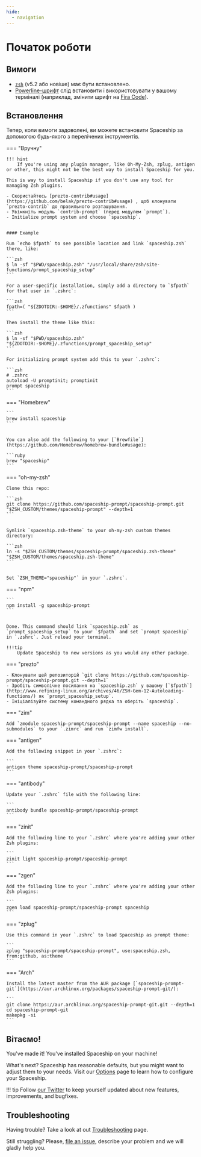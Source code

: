 ```yaml
---
hide:
  - navigation
---
```


# Початок роботи

## Вимоги

- [`zsh`](http://www.zsh.org/) (v5.2 або новіше) має бути встановлено.
- [Powerline-шрифт](https://github.com/powerline/fonts) слід встановити і використовувати у вашому терміналі (наприклад, змінити шрифт на [Fira Code](https://github.com/tonsky/FiraCode)).

## Встановлення

Тепер, коли вимоги задоволені, ви можете встановити Spaceship за допомогою будь-якого з перелічених інструментів.

=== "Вручну"

    !!! hint
        If you're using any plugin manager, like Oh-My-Zsh, zplug, antigen or other, this might not be the best way to install Spaceship for you.
    
    This is way to install Spaceship if you don't use any tool for managing Zsh plugins.

    - Скористайтесь [prezto-contrib#usage](https://github.com/belak/prezto-contrib#usage) , щоб клонувати `prezto-contrib` до правильного розташування.
    - Увімкніть модуль `contrib-prompt` (перед модулем `prompt`).
    - Initialize prompt system and choose `spaceship`.


    #### Example

    Run `echo $fpath` to see possible location and link `spaceship.zsh` there, like:

    ```zsh
    $ ln -sf "$PWD/spaceship.zsh" "/usr/local/share/zsh/site-functions/prompt_spaceship_setup"
    ```

    For a user-specific installation, simply add a directory to `$fpath` for that user in `.zshrc`:

    ```zsh
    fpath=( "${ZDOTDIR:-$HOME}/.zfunctions" $fpath )
    ```

    Then install the theme like this:

    ```zsh
    $ ln -sf "$PWD/spaceship.zsh" "${ZDOTDIR:-$HOME}/.zfunctions/prompt_spaceship_setup"
    ```

    For initializing prompt system add this to your `.zshrc`:

    ```zsh
    # .zshrc
    autoload -U promptinit; promptinit
    prompt spaceship
    ```

=== "Homebrew"

    ```
    brew install spaceship
    ```


    You can also add the following to your [`Brewfile`](https://github.com/Homebrew/homebrew-bundle#usage):

    ```ruby
    brew "spaceship"
    ```

=== "oh-my-zsh"

    Clone this repo:

    ```zsh
    git clone https://github.com/spaceship-prompt/spaceship-prompt.git "$ZSH_CUSTOM/themes/spaceship-prompt" --depth=1
    ```


    Symlink `spaceship.zsh-theme` to your oh-my-zsh custom themes directory:

    ```zsh
    ln -s "$ZSH_CUSTOM/themes/spaceship-prompt/spaceship.zsh-theme" "$ZSH_CUSTOM/themes/spaceship.zsh-theme"
    ```


    Set `ZSH_THEME="spaceship"` in your `.zshrc`.

=== "npm"

    ```
    npm install -g spaceship-prompt
    ```


    Done. This command should link `spaceship.zsh` as `prompt_spaceship_setup` to your `$fpath` and set `prompt spaceship` in `.zshrc`. Just reload your terminal.
    
    !!!tip
        Update Spaceship to new versions as you would any other package.

=== "prezto"

    - Клонувати цей репозиторій `git clone https://github.com/spaceship-prompt/spaceship-prompt.git --depth=1`
    - Зробіть символічне посилання на `spaceship.zsh` у вашому [`$fpath`](http://www.refining-linux.org/archives/46/ZSH-Gem-12-Autoloading-functions/) як `prompt_spaceship_setup`.
    - Ініціалізуйте систему командного рядка та оберіть `spaceship`.

=== "zim"

    Add `zmodule spaceship-prompt/spaceship-prompt --name spaceship --no-submodules` to your `.zimrc` and run `zimfw install`.

=== "antigen"

    Add the following snippet in your `.zshrc`:

    ```
    antigen theme spaceship-prompt/spaceship-prompt
    ```

=== "antibody"

    Update your `.zshrc` file with the following line:

    ```
    antibody bundle spaceship-prompt/spaceship-prompt
    ```

=== "zinit"

    Add the following line to your `.zshrc` where you're adding your other Zsh plugins:

    ```
    zinit light spaceship-prompt/spaceship-prompt
    ```

=== "zgen"

    Add the following line to your `.zshrc` where you're adding your other Zsh plugins:

    ```
    zgen load spaceship-prompt/spaceship-prompt spaceship
    ```

=== "zplug"

    Use this command in your `.zshrc` to load Spaceship as prompt theme:

    ```
    zplug "spaceship-prompt/spaceship-prompt", use:spaceship.zsh, from:github, as:theme
    ```

=== "Arch"

    Install the latest master from the AUR package [`spaceship-prompt-git`](https://aur.archlinux.org/packages/spaceship-prompt-git/):

    ```
    git clone https://aur.archlinux.org/spaceship-prompt-git.git --depth=1
    cd spaceship-prompt-git
    makepkg -si
    ```

## Вітаємо!

You've made it! You've installed Spaceship on your machine!

What's next? Spaceship has reasonable defaults, but you might want to adjust them to your needs. Visit our [Options](./options.md) page to learn how to configure your Spaceship.

<!-- prettier-ignore -->
!!! tip
    Follow [our Twitter](//twitter.com/SpaceshipPrompt) to keep yourself updated about new features, improvements, and bugfixes.

## Troubleshooting

Having trouble? Take a look at out [Troubleshooting](./troubleshooting.md) page.

Still struggling? Please, [file an issue](https://github.com/spaceship-prompt/spaceship-prompt/issues/new/choose), describe your problem and we will gladly help you.
